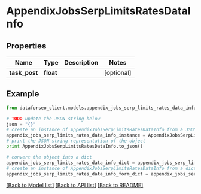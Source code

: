 # AppendixJobsSerpLimitsRatesDataInfo


## Properties

Name | Type | Description | Notes
------------ | ------------- | ------------- | -------------
**task_post** | **float** |  | [optional] 

## Example

```python
from dataforseo_client.models.appendix_jobs_serp_limits_rates_data_info import AppendixJobsSerpLimitsRatesDataInfo

# TODO update the JSON string below
json = "{}"
# create an instance of AppendixJobsSerpLimitsRatesDataInfo from a JSON string
appendix_jobs_serp_limits_rates_data_info_instance = AppendixJobsSerpLimitsRatesDataInfo.from_json(json)
# print the JSON string representation of the object
print AppendixJobsSerpLimitsRatesDataInfo.to_json()

# convert the object into a dict
appendix_jobs_serp_limits_rates_data_info_dict = appendix_jobs_serp_limits_rates_data_info_instance.to_dict()
# create an instance of AppendixJobsSerpLimitsRatesDataInfo from a dict
appendix_jobs_serp_limits_rates_data_info_form_dict = appendix_jobs_serp_limits_rates_data_info.from_dict(appendix_jobs_serp_limits_rates_data_info_dict)
```
[[Back to Model list]](../README.md#documentation-for-models) [[Back to API list]](../README.md#documentation-for-api-endpoints) [[Back to README]](../README.md)


